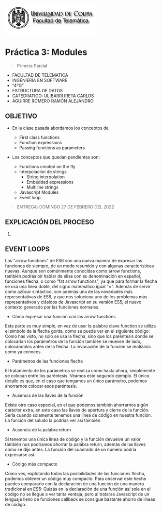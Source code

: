 ![Logo](img/ucol-logo.jpg)

# Práctica 3: Modules

> Primera Parcial

- FACULTAD DE TELEMATICA
- INGENIERÍA EN SOFTWARE
- “4ºG”
- ESTRUCTURA DE DATOS
- CATEDRATICO: ULIBARRI IRETA CARLOS
- AGUIRRE ROMERO RAMÓN ALEJANDRO

## OBJETIVO

- En la clase pasada abordamos los conceptos de

  - First class functions
  - Function expressions
  - Passing functions as parameters

- Los conceptos que quedan pendientes son:
  - Functions created on the fly
  - Interpolación de strings
    - String interpolation
    - Embedded expressions
    - Multiline strings
  - Javascript Modules
  - Event loop

> ENTREGA: DOMINGO 27 DE FEBRERO DEL 2022

## EXPLICACIÓN DEL PROCESO

1.

## EVENT LOOPS

Las "arrow functions" de ES6 son una nueva manera de expresar las funciones de siempre, de un modo resumido y con algunas características nuevas. Aunque son comúnmente conocidas como arrow functions, también podrás oír hablar de ellas con su denominación en español, funciones flecha, o como "fat arrow functions", ya que para formar la flecha se usa una línea doble, del signo matemático igual "=". Además de servir como azúcar sintáctico, son además una de las novedades más representativas de ES6, y que nos soluciona uno de los problemas más representativos y clásicos de Javascript en su versión ES5, el nuevo contexto generado por las funciones normales.

- Cómo expresar una función con las arrow functions

Esta parte es muy simple, en vez de usar la palabra clave function se utiliza el símbolo de la flecha gorda, como se puede ver en el siguiente código:
Como has visto, no solo se usa la flecha, sino que los paréntesis donde se colocarían los parámetros de la función también se mueven de lado, colocándolos antes de la flecha. La invocación de la función se realizaría como ya conoces.

- Parámetros de las funciones flecha

El tratamiento de los parámetros se realiza como hasta ahora, simplemente se colocan entre los paréntesis. Veamos este segundo ejemplo.
El único detalle es que, en el caso que tengamos un único parámetro, podemos ahorrarnos colocar esos paréntesis.

- Ausencia de las llaves de la función

Existe otro caso especial, en el que podemos también ahorrarnos algún carácter extra, en este caso las llaves de apertura y cierre de la función. Sería cuando solamente tenemos una línea de código en nuestra función. La función del saludo la podrías ver así también:

- Ausencia de la palabra return

Si tenemos una única línea de código y la función devuelve un valor también nos podríamos ahorrar la palabra return, además de las llaves como se dijo antes. La función del cuadrado de un número podría expresarse así.

- Código más compacto

Como ves, explotando todas las posibilidades de las funciones flecha, podemos obtener un código muy compacto. Para observar este hecho puedes compararlo con la declaración de una función de una manera tradicional en ES5:
Quizás en la declaración de una función así sola en el código no se llegue a ver tanta ventaja, pero al tratarse Javascript de un lenguaje lleno de funciones callback se consigue bastante ahorro de líneas de código.
